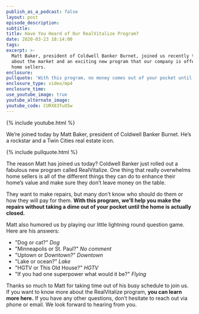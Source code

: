 ```yaml
---
publish_as_a_podcast: false
layout: post
episode_description:
subtitle:
title: Have You Heard of Our RealVitalize Program?
date: 2020-03-23 18:14:00
tags:
excerpt: >-
  Matt Baker, president of Coldwell Banker Burnet, joined us recently to talk
  about the market and an exciting new program that our company is offering for
  home sellers.
enclosure:
pullquote: 'With this program, no money comes out of your pocket until the home sells.'
enclosure_type: video/mp4
enclosure_time:
use_youtube_image: true
youtube_alternate_image:
youtube_code: CURX83fuO5w
---
```


{% include youtube.html %}

We’re joined today by Matt Baker, president of Coldwell Banker Burnet. He’s a rockstar and a Twin Cities real estate icon.

{% include pullquote.html %}

The reason Matt has joined us today? Coldwell Banker just rolled out a fabulous new program called RealVitalize. One thing that really overwhelms home sellers is all of the different things they can do to enhance their home’s value and make sure they don’t leave money on the table.&nbsp;

They want to make repairs, but many don’t know who should do them or how they will pay for them. **With this program, we’ll help you make the repairs without taking a dime out of your pocket until the home is actually closed.&nbsp;**

Matt also humored us by playing our little lightning round question game. Here are his answers:

* "Dog or cat?" *Dog*
* "Minneapolis or St. Paul?" *No comment&nbsp;*
* "Uptown or Downtown?" *Downtown*
* "Lake or ocean?"&nbsp;*Lake*
* "HGTV or This Old House?"&nbsp;*HGTV*
* "If you had one superpower what would it be?"&nbsp;*Flying*

Thanks so much to Matt for taking time out of his busy schedule to join us. If you want to know more about the RealVitalize program, **you can learn more here.** If you have any other questions, don’t hesitate to reach out via phone or email. We look forward to hearing from you.

&nbsp;